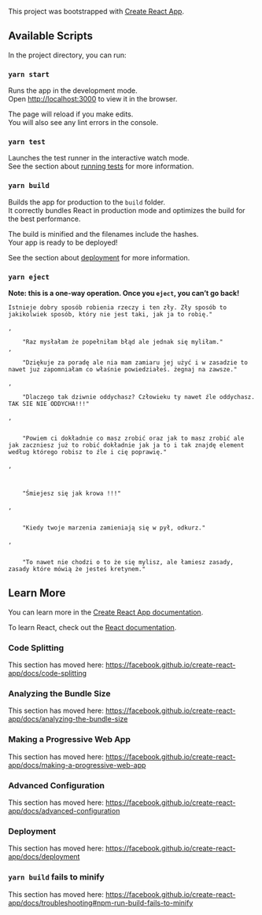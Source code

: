 This project was bootstrapped with [Create React App](https://github.com/facebook/create-react-app).

## Available Scripts

In the project directory, you can run:

### `yarn start`

Runs the app in the development mode.<br />
Open [http://localhost:3000](http://localhost:3000) to view it in the browser.

The page will reload if you make edits.<br />
You will also see any lint errors in the console.

### `yarn test`

Launches the test runner in the interactive watch mode.<br />
See the section about [running tests](https://facebook.github.io/create-react-app/docs/running-tests) for more information.

### `yarn build`

Builds the app for production to the `build` folder.<br />
It correctly bundles React in production mode and optimizes the build for the best performance.

The build is minified and the filenames include the hashes.<br />
Your app is ready to be deployed!

See the section about [deployment](https://facebook.github.io/create-react-app/docs/deployment) for more information.

### `yarn eject`

**Note: this is a one-way operation. Once you `eject`, you can’t go back!**

```
Istnieje dobry sposób robienia rzeczy i ten zły. Zły sposób to jakikolwiek sposób, który nie jest taki, jak ja to robię."

,

    "Raz mysłałam że popełniłam błąd ale jednak się myliłam."
,

    "Dziękuje za poradę ale nia mam zamiaru jej użyć i w zasadzie to nawet juz zapomniałam co właśnie powiedziałeś. żegnaj na zawsze."

,

    "Dlaczego tak dziwnie oddychasz? Człowieku ty nawet źle oddychasz. TAK SIE NIE ODDYCHA!!!"

,


    "Powiem ci dokładnie co masz zrobić oraz jak to masz zrobić ale jak zaczniesz już to robić dokładnie jak ja to i tak znajdę element według którego robisz to źle i cię poprawię."

,



    "Śmiejesz się jak krowa !!!"

,


    "Kiedy twoje marzenia zamieniają się w pył, odkurz."

,


    "To nawet nie chodzi o to że się mylisz, ale łamiesz zasady, zasady które mówią że jesteś kretynem."
```

## Learn More

You can learn more in the [Create React App documentation](https://facebook.github.io/create-react-app/docs/getting-started).

To learn React, check out the [React documentation](https://reactjs.org/).

### Code Splitting

This section has moved here: https://facebook.github.io/create-react-app/docs/code-splitting

### Analyzing the Bundle Size

This section has moved here: https://facebook.github.io/create-react-app/docs/analyzing-the-bundle-size

### Making a Progressive Web App

This section has moved here: https://facebook.github.io/create-react-app/docs/making-a-progressive-web-app

### Advanced Configuration

This section has moved here: https://facebook.github.io/create-react-app/docs/advanced-configuration

### Deployment

This section has moved here: https://facebook.github.io/create-react-app/docs/deployment

### `yarn build` fails to minify

This section has moved here: https://facebook.github.io/create-react-app/docs/troubleshooting#npm-run-build-fails-to-minify
